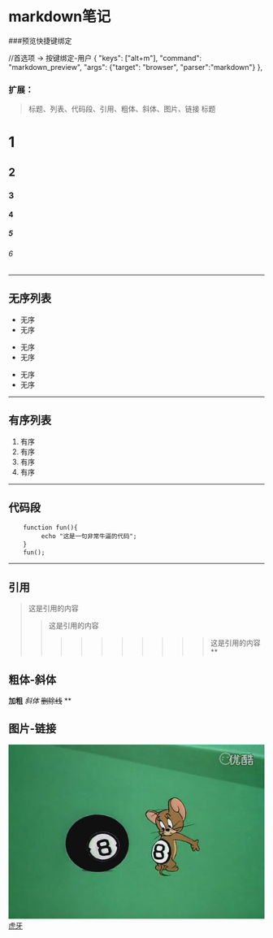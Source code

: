 
# markdown笔记
###预览快捷键绑定

//首选项 -> 按键绑定-用户
{ "keys": ["alt+m"], "command": "markdown_preview", "args": {"target": "browser", "parser":"markdown"} },
### 扩展：
> 标题、列表、代码段、引用、粗体、斜体、图片、链接
> 标题
# 1
## 2
### 3
#### 4
##### 5
###### 6
---
## 无序列表
- 无序
- 无序
* 无序
* 无序
+ 无序
+ 无序
----
## 有序列表
1. 有序
1. 有序
1. 有序
1. 有序
***
## 代码段

```
    function fun(){
         echo "这是一句非常牛逼的代码";
    }
    fun();
```
*****
## 引用
>这是引用的内容
>>这是引用的内容
>>>>>>>>>>这是引用的内容
**
## 粗体-斜体
**加粗**
*斜体*
~~删除线~~
**
## 图片-链接
![alt替代文本](./img/5.png)
[虎牙](https://www.huya.com)